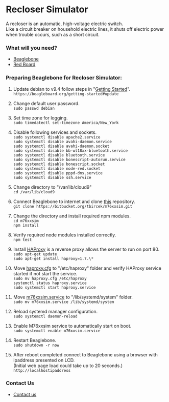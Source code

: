 # Recloser Simulator #

A recloser is an automatic, high-voltage electric switch.   
Like a circuit breaker on household electric lines, it shuts off electric power when trouble occurs, such as a short circuit.

### What will you need? ###

* [Beaglebone](https://beagleboard.org/black)
* [Red Board](https://easyeda.com/tbircek_beckwith/m76xxsim)


### Preparing Beaglebone for Recloser Simulator: ###

1. Update debian to v9.4 follow steps in "[Getting Started](https://beagleboard.org/getting-started#update)".   
    ```https://beagleboard.org/getting-started#update```   

2. Change default user password.   
    ```sudo passwd debian```   

3. Set time zone for logging.   
    ```sudo timedatectl set-timezone America/New_York```   

4. Disable following services and sockets.   
    ```sudo systemctl disable apache2.service```   
    ```sudo systemctl disable avahi-daemon.service```   
    ```sudo systemctl disable avahi-daemon.socket```   
    ```sudo systemctl disable bb-wl18xx-bluetooth.service```       
    ```sudo systemctl disable bluetooth.service```       
    ```sudo systemctl disable bonescript-autorun.service```   
    ```sudo systemctl disable bonescript.socket```   
    ```sudo systemctl disable node-red.socket```   
    ```sudo systemctl disable pppd-dns.service```   
    ```sudo systemctl disable ssh.service```   

5. Change directory to "/var/lib/cloud9"   
    ```cd /var/lib/cloud9```   
    
6. Connect Beaglebone to internet and clone [this](https://bitbucket.org/tbircek/m76xxsim.git) repository.   
    ```git clone https://bitbucket.org/tbircek/m76xxsim.git```   

7. Change the directory and install required npm modules.   
    ```cd m76xxsim```   
    ```npm install```   
 
8. Verify required node modules installed correctly.   
    ```npm test```   

9. Install [HAProxy](https://haproxy.debian.net) is a reverse proxy allows the server to run on port 80.   
    ```sudo apt-get update```   
    ```sudo apt-get install haproxy=1.7.\*```   
    
10. Move [haproxy.cfg](https://bitbucket.org/tbircek/m76xxsim/src/master/haproxy.cfg) to "/etc/haproxy" folder and verify HAProxy service started if not start the service.   
    ```sudo mv haproxy.cfg /etc/haproxy```   
    ```systemctl status haproxy.service```   
    ```sudo systemctl start haproxy.service```   

11. Move [m76xxsim.service](https://bitbucket.org/tbircek/m76xxsim/src/master/m76xxsim.service) to "/lib/systemd/system" folder.   
    ```sudo mv m76xxsim.service /lib/systemd/system```   

12. Reload systemd manager configuration.  
    ```sudo systemctl daemon-reload```   

13. Enable M76xxsim service to automatically start on boot.   
    ```sudo systemctl enable m76xxsim.service```   

14. Restart Beaglebone.   
    ```sudo shutdown -r now```   

15. After reboot completed connect to Beaglebone using a browser with ipaddress presented on LCD.  
(Initial web page load could take up to 20 seconds.)   
    ```http://localhostipaddress```   

### Contact Us ###

* [Contact us](http://www.beckwithelectric.com/)